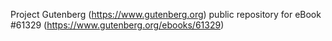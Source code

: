 Project Gutenberg (https://www.gutenberg.org) public repository for eBook #61329 (https://www.gutenberg.org/ebooks/61329)
